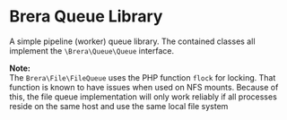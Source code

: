 Brera Queue Library
===

A simple pipeline (worker) queue library.
The contained classes all implement the `\Brera\Queue\Queue` interface.

**Note:**  
The `Brera\File\FileQueue` uses the PHP function `flock` for locking. That function is known to have issues when used on NFS mounts.
Because of this, the file queue implementation will only work reliably if all processes reside on the same host and use
the same local file system
